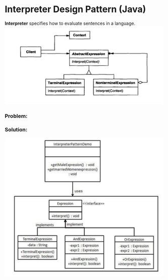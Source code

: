 # Interpreter Design Pattern (Java)
**Interpreter** specifies how to evaluate sentences in a language.
![](https://github.com/shamy1st/design-pattern-interpreter/blob/main/uml.png)

### Problem:

### Solution:
![](https://github.com/shamy1st/design-pattern-interpreter/blob/main/uml-solution.png)
